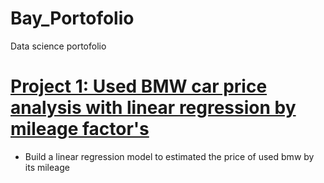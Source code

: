 # Bay_Portofolio
Data science portofolio

# [Project 1: Used BMW car price analysis with linear regression by mileage factor's](https://github.com/bayupurboutomo/My-first-Data-Science-Project-Smt5/blob/main/RegressionLinearCarUsed.ipynb)
* Build a linear regression model to estimated the price of used bmw by its mileage
